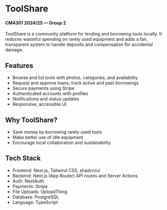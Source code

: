 # ToolShare

#### CM4301 2024/25 — Group 2

ToolShare is a community platform for lending and borrowing tools locally. It
reduces wasteful spending on rarely used equipment and adds a fair, transparent
system to handle deposits and compensation for accidental damage.

## Features

- Browse and list tools with photos, categories, and availability
- Request and approve loans; track active and past borrowings
- Secure payments using Stripe
- Authenticated accounts with profiles
- Notifications and status updates
- Responsive, accessible UI

## Why ToolShare?

- Save money by borrowing rarely used tools
- Make better use of idle equipment
- Encourage local collaboration and sustainability

## Tech Stack

- Frontend: Next.js, Tailwind CSS, shadcn/ui
- Backend: Next.js (App Router) API routes and Server Actions
- Auth: NextAuth
- Payments: Stripe
- File Uploads: UploadThing
- Database: PostgreSQL
- Language: TypeScript
